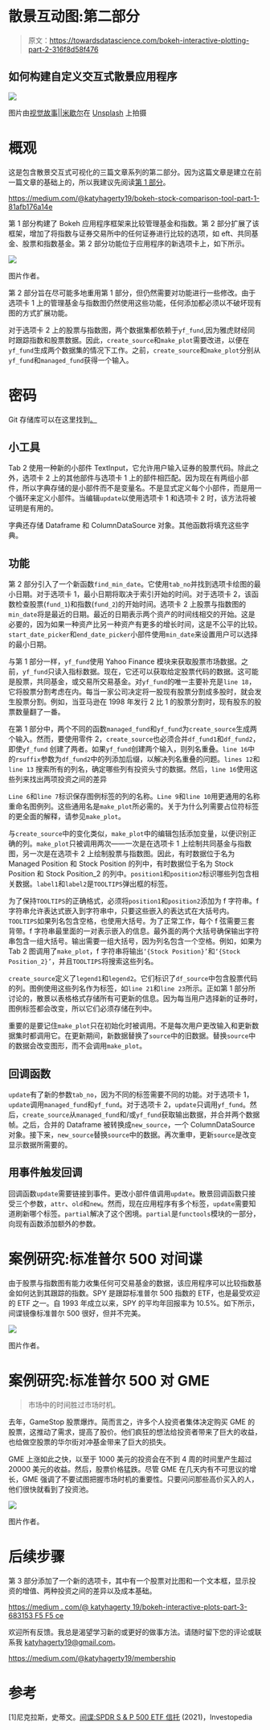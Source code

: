 # 散景互动图:第二部分

> 原文：<https://towardsdatascience.com/bokeh-interactive-plotting-part-2-316f8d58f476>

## 如何构建自定义交互式散景应用程序

![](img/2be87c08fbe2f2c267d7177b10d1693c.png)

图片由[视觉故事||米歇尔](https://unsplash.com/@micheile?utm_source=medium&utm_medium=referral)在 [Unsplash](https://unsplash.com?utm_source=medium&utm_medium=referral) 上拍摄

# 概观

这是包含散景交互式可视化的三篇文章系列的第二部分。因为这篇文章是建立在前一篇文章的基础上的，所以我建议先阅读[第 1 部分](https://medium.com/@katyhagerty19/bokeh-stock-comparison-tool-part-1-81afb176a14e)。

<https://medium.com/@katyhagerty19/bokeh-stock-comparison-tool-part-1-81afb176a14e>  

第 1 部分构建了 Bokeh 应用程序框架来比较管理基金和指数。第 2 部分扩展了该框架，增加了将指数与证券交易所中的任何证券进行比较的选项，如 eft、共同基金、股票和指数基金。第 2 部分功能位于应用程序的新选项卡上，如下所示。

![](img/45f54a9310af914aec2e0d460e065cb2.png)

图片作者。

第 2 部分旨在尽可能多地重用第 1 部分，但仍然需要对功能进行一些修改。由于选项卡 1 上的管理基金与指数图仍然使用这些功能，任何添加都必须以不破坏现有图的方式扩展功能。

对于选项卡 2 上的股票与指数图，两个数据集都依赖于`yf_fund`,因为雅虎财经同时跟踪指数和股票数据。因此，`create_source`和`make_plot`需要改进，以便在`yf_fund`生成两个数据集的情况下工作。之前，`create_source`和`make_plot`分别从`yf_fund`和`managed_fund`获得一个输入。

# 密码

Git 存储库可以在这里找到[。](https://github.com/katyhagerty/index_fund_comparison)

## 小工具

Tab 2 使用一种新的小部件 TextInput，它允许用户输入证券的股票代码。除此之外，选项卡 2 上的其他部件与选项卡 1 上的部件相匹配。因为现在有两组小部件，所以字典存储的是小部件而不是变量名。不是显式定义每个小部件，而是用一个循环来定义小部件。当编辑`update`以使用选项卡 1 和选项卡 2 时，该方法将被证明是有用的。

字典还存储 Dataframe 和 ColumnDataSource 对象。其他函数将填充这些字典。

## 功能

第 2 部分引入了一个新函数`find_min_date`。它使用`tab_no`并找到选项卡绘图的最小日期。对于选项卡 1，最小日期将取决于索引开始的时间。对于选项卡 2，该函数检查股票(`fund_1`)和指数(`fund_2`)的开始时间。选项卡 2 上股票与指数图的`min_date`将是最近的日期。最近的日期表示两个资产的时间线相交的开始。这是必要的，因为如果一种资产比另一种资产有更多的增长时间，这是不公平的比较。`start_date_picker`和`end_date_picker`小部件使用`min_date`来设置用户可以选择的最小日期。

与第 1 部分一样，`yf_fund`使用 Yahoo Finance 模块来获取股票市场数据。之前，`yf_fund`只读入指标数据。现在，它还可以获取给定股票代码的数据。这可能是股票，共同基金，或交易所交易基金。对`yf_fund`的唯一主要补充是`line 18`，它将股票分割考虑在内。每当一家公司决定将一股现有股票分割成多股时，就会发生股票分割。例如，当亚马逊在 1998 年发行 2 比 1 的股票分割时，现有股东的股票数量翻了一番。

在第 1 部分中，两个不同的函数`managed_fund`和`yf_fund`为`create_source`生成两个输入。然而，要使用零件 2，`create_source`也必须合并`df_fund1`和`df_fund2`，即使`yf_fund` 创建了两者。如果`yf_fund`创建两个输入，则列名重叠。`line 16`中的`rsuffix`参数为`df_fund2`中的列添加后缀，以解决列名重叠的问题。`lines 12`和`line 13` 搜索所有的列名，确定哪些列有投资头寸的数据。然后，`line 16`使用这些列来找出两项投资之间的差异

`Line 6`和`line 7`标识保存图例标签的列的名称。`Line 9`和`line 10`用更通用的名称重命名图例列。这些通用名是`make_plot`所必需的。关于为什么列需要占位符标签的更全面的解释，请参见`make_plot`。

与`create_source`中的变化类似，`make_plot`中的编辑包括添加变量，以便识别正确的列。`make_plot`只被调用两次——一次是在选项卡 1 上绘制共同基金与指数图，另一次是在选项卡 2 上绘制股票与指数图。因此，有时数据位于名为 Managed Position 和 Stock Position 的列中，有时数据位于名为 Stock Position 和 Stock Position_2 的列中。`position1`和`position2`标识哪些列包含相关数据。`label1`和`label2`是`TOOLTIPS`弹出框的标签。

为了保持`TOOLTIPS`的正确格式，必须将`position1`和`position2`添加为 f 字符串。f 字符串允许表达式嵌入到字符串中，只要这些嵌入的表达式在大括号内。`TOOLTIPS`如果列名包含空格，也使用大括号。为了正常工作，每个 f 弦需要三套背带。f 字符串最里面的一对表示嵌入的信息。最外面的两个大括号确保输出字符串包含一组大括号。输出需要一组大括号，因为列名包含一个空格。例如，如果为 Tab 2 图调用了`make_plot`，f 字符串将输出`‘{Stock Position}’`和`‘{Stock Position_2}’`，并且`TOOLTIPS`将搜索这些列名。

`create_source`定义了`legend1`和`legend2`。它们标识了`df_source`中包含股票代码的列。图例使用这些列名作为标签，如`line 21`和`line 23`所示。正如第 1 部分所讨论的，散景以表格格式存储所有可更新的信息。因为每当用户选择新的证券时，图例标签都会改变，所以它们必须存储在列中。

重要的是要记住`make_plot`只在初始化时被调用。不是每次用户更改输入和更新数据集时都调用它。在更新期间，新数据替换了`source`中的旧数据。替换`source`中的数据会改变图形，而不会调用`make_plot`。

## 回调函数

`update`有了新的参数`tab_no`，因为不同的标签需要不同的功能。对于选项卡 1，`update`调用`managed_fund`和`yf_fund`。对于选项卡 2，`update`只调用`yf_fund`。然后，`create_source`从`managed_fund`和/或`yf_fund`获取输出数据，并合并两个数据帧。之后，合并的 Dataframe 被转换成`new_source`，一个 ColumnDataSource 对象。接下来，`new_source`替换`source`中的数据。再次重申，更新`source`是改变显示数据所需要的。

## 用事件触发回调

回调函数`update`需要链接到事件。更改小部件值调用`update`。散景回调函数只接受三个参数，`attr`、`old`和`new`。然而，现在应用程序有多个标签，`update`需要知道刷新哪个标签。`partial`解决了这个困境。`partial`是`functools`模块的一部分，向现有函数添加额外的参数。

# 案例研究:标准普尔 500 对间谍

由于股票与指数图有能力收集任何可交易基金的数据，该应用程序可以比较指数基金如何达到其跟踪的指数。SPY 是跟踪标准普尔 500 指数的 ETF，也是最受欢迎的 ETF 之一。自 1993 年成立以来，SPY 的平均年回报率为 10.5%。如下所示，间谍镜像标准普尔 500 很好，但并不完美。

![](img/2fe2fae4c79fc9f230e1b2f71a68cfc5.png)

图片作者。

# 案例研究:标准普尔 500 对 GME

> 市场中的时间胜过市场时机。

去年，GameStop 股票爆炸。简而言之，许多个人投资者集体决定购买 GME 的股票，这推动了需求，提高了股价。他们疯狂的想法给投资者带来了巨大的收益，也给做空股票的华尔街对冲基金带来了巨大的损失。

GME 上涨如此之快，以至于 1000 美元的投资会在不到 4 周的时间里产生超过 20000 美元的收益。然后，股票价格猛跌。尽管 GME 在几天内有不可思议的增长，GME 强调了不要试图把握市场时机的重要性。只要问问那些高价买入的人，他们很快就看到了投资池。

![](img/e5ff8354c1b4cf333e34c0afe353c52c.png)

图片作者。

# 后续步骤

第 3 部分添加了一个新的选项卡，其中有一个股票对比图和一个文本框，显示投资的增值、两种投资之间的差异以及成本基础。

[https://medium . com/@ katyhagerty 19/bokeh-interactive-plots-part-3-683153 F5 F5 ce](https://medium.com/@katyhagerty19/bokeh-interactive-plots-part-3-683153f5f5ce)

欢迎所有反馈。我总是渴望学习新的或更好的做事方法。请随时留下您的评论或联系我 katyhagerty19@gmail.com。

<https://medium.com/@katyhagerty19/membership>  

# 参考

[1]尼克拉斯，史蒂文。[间谍:SPDR S & P 500 ETF 信托](https://www.investopedia.com/articles/investing/122215/spy-spdr-sp-500-trust-etf.asp) (2021)，Investopedia